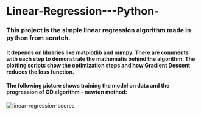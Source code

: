 # Linear-Regression---Python-

### This project is the simple linear regression algorithm made in python from scratch. 
#### It depends on libraries like matplotlib and numpy. There are comments with each step to demonstrate the mathematis behind the algorithm. The plotting scripts show the optimization steps and how Gradient Descent reduces the loss function.

#### The following picture shows training the model on data and the progression of GD algorithm - newton method:
![linear-regression-scores](https://user-images.githubusercontent.com/70422635/158765236-0f1dc923-6148-421d-8f6c-6a2e7d295feb.png)
